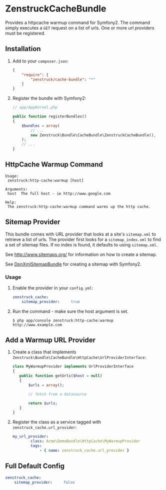 # ZenstruckCacheBundle

Provides a httpcache warmup command for Symfony2.  The command simply executes a `GET` request on a list of urls.
One or more url providers must be registered.

## Installation

1. Add to your `composer.json`:

    ```json
    {
        "require": {
            "zenstruck/cache-bundle": "*"
        }
    }
    ```

2. Register the bundle with Symfony2:

    ```php
    // app/AppKernel.php

    public function registerBundles()
    {
        $bundles = array(
            // ...
            new Zenstruck\Bundle\CacheBundle\ZenstruckCacheBundle(),
        );
        // ...
    }
    ```

## HttpCache Warmup Command

```
Usage:
 zenstruck:http-cache:warmup [host]

Arguments:
 host  The full host - ie http://www.google.com

Help:
 The zenstruck:http-cache:warmup command warms up the http cache.
```

## Sitemap Provider

This bundle comes with URL provider that looks at a site's `sitemap.xml` to retrieve a list of urls.  The provider
first looks for a `sitemap_index.xml` to find a set of sitemap files.  If no index is found, it defaults to using
`sitemap.xml`.

See http://www.sitemaps.org/ for information on how to create a sitemap.

See [DpnXmlSitemapBundle](https://github.com/dreipunktnull/DpnXmlSitemapBundle) for creating a sitemap with Symfony2.

### Usage

1. Enable the provider in your `config.yml`:

    ```yaml
    zenstruck_cache:
        sitemap_provider:     true
    ```

2. Run the command - make sure the host argument is set.

    ```
    $ php app/console zenstruck:http-cache:warmup http://www.example.com
    ```

## Add a Warmup URL Provider

1. Create a class that implements `Zenstruck\Bundle\CacheBundle\HttpCache\UrlProviderInterface`:

    ```php
    class MyWarmupProvider implements UrlProviderInterface
    {
       public function getUrls($host = null)
       {
           $urls = array();

           // fetch from a datasource

           return $urls;
       }
    }
    ```

2. Register the class as a service tagged with `zenstruck_cache.url_provider`:

    ```yaml
    my_url_provider:
            class: Acme\DemoBundle\HttpCache\MyWarmupProvider
            tags:
                - { name: zenstruck_cache.url_provider }
    ```

## Full Default Config

```yaml
zenstruck_cache:
    sitemap_provider:     false
```